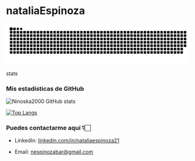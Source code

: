 # nataliaEspinoza

![github contribution grid snake animation](https://raw.githubusercontent.com/platane/platane/output/github-contribution-grid-snake.svg)




stats 








### Mis estadísticas de GitHub

![Ninoska2000 GitHub stats](https://github-readme-stats.vercel.app/api?username=NINOSKA2000&theme=synthwave&show_icons=true)

[![Top Langs](https://github-readme-stats.vercel.app/api/top-langs/?username=NINOSKA2000&layout=compact&theme=buefy)](https://github.com/nataliaEspinoza/github-readme-stats)


### Puedes contactarme aquí 👇🏻

* LinkedIn: [linkedin.com/in/nataliaespinoza21](https://www.linkedin.com/in/nataliaespinoza21/)

* Email: nespinozabar@gmail.com


